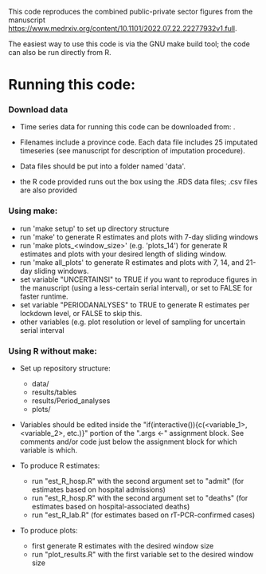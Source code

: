 This code reproduces the combined public-private sector figures from the manuscript https://www.medrxiv.org/content/10.1101/2022.07.22.22277932v1.full.

The easiest way to use this code is via the GNU make build tool; the code can also be run directly from R.

# Running this code:

### Download data

- Time series data for running this code can be downloaded from: .

- Filenames include a province code. Each data file includes 25 imputated timeseries (see manuscript for description of imputation procedure).

- Data files should be put into a folder named 'data'.

- the R code provided runs out the box using the .RDS data files; .csv files are also provided

### Using make:
- run 'make setup' to set up directory structure
- run 'make' to generate R estimates and plots with 7-day sliding windows
- run 'make plots_<window_size>' (e.g. 'plots_14') for generate R estimates and plots with your desired length of sliding window.
- run 'make all_plots' to generate R estimates and plots with 7, 14, and 21-day sliding windows.
- set variable "UNCERTAINSI" to TRUE if you want to reproduce figures in the manuscript (using a less-certain serial interval), or set to FALSE for faster runtime.
- set variable "PERIODANALYSES" to TRUE to generate R estimates per lockdown level, or FALSE to skip this.
- other variables (e.g. plot resolution or level of sampling for uncertain serial interval 

### Using R without make:
- Set up repository structure:
	- data/
	- results/tables
	- results/Period_analyses
	- plots/

- Variables should be edited inside the "if(interactive()){c(<variable_1>, <variable_2>, etc.)}" portion of the ".args <-" assignment block. See comments and/or code just below the assignment block for which variable is which.

- To produce R estimates:
	- run "est_R_hosp.R" with the second argument set to "admit" (for estimates based on hospital admissions)
	- run "est_R_hosp.R" with the second argument set to "deaths" (for estimates based on hospital-associated deaths)
	- run "est_R_lab.R" (for estimates based  on rT-PCR-confirmed cases)
- To produce plots:
	- first generate R estimates with the desired window size
	- run "plot_results.R" with the first variable set to the desired window size
	